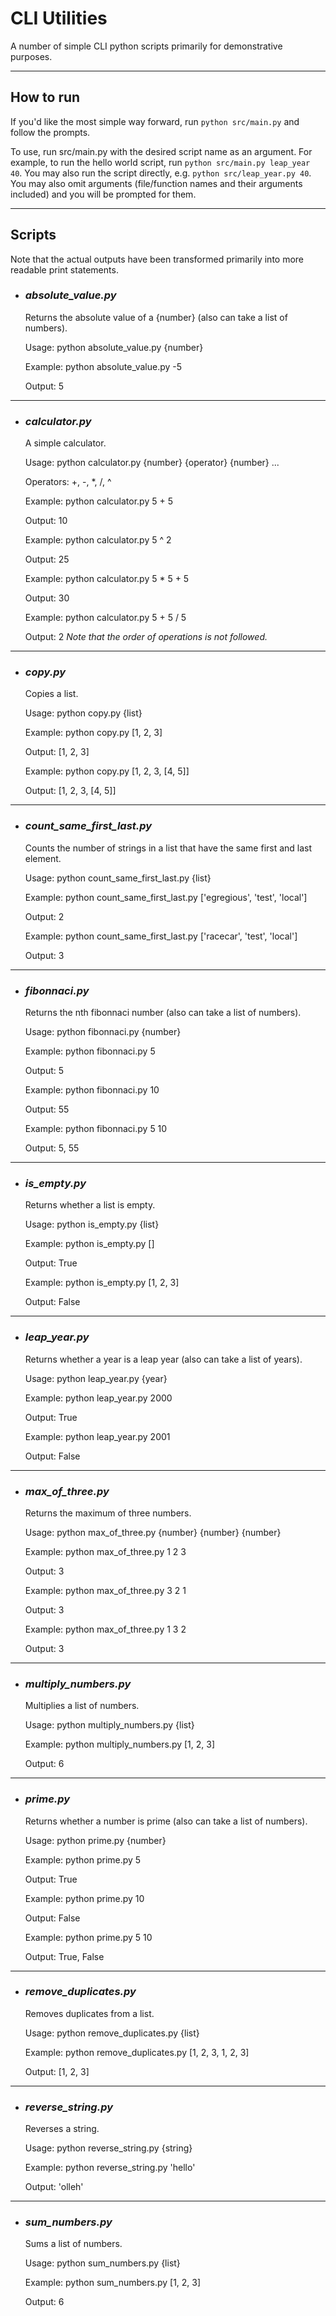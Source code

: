 # CLI Utilities

A number of simple CLI python scripts primarily for demonstrative purposes.

---

## **How to run**

If you'd like the most simple way forward, run `python src/main.py` and follow the prompts.

To use, run src/main.py with the desired script name as an argument. For example, to run the hello world script, run `python src/main.py leap_year 40`. You may also run the script directly, e.g. `python src/leap_year.py 40`. You may also omit arguments (file/function names and their arguments included) and you will be prompted for them.

---

## **Scripts**

Note that the actual outputs have been transformed primarily into more readable print statements.

- ### _absolute_value.py_

  Returns the absolute value of a {number} (also can take a list of numbers).

  Usage: python absolute_value.py {number}

  Example: python absolute_value.py -5

  Output: 5

---

- ### _calculator.py_

  A simple calculator.

  Usage: python calculator.py {number} {operator} {number} ...

  Operators: +, -, \*, /, ^

  Example: python calculator.py 5 + 5

  Output: 10

  Example: python calculator.py 5 ^ 2

  Output: 25

  Example: python calculator.py 5 \* 5 + 5

  Output: 30

  Example: python calculator.py 5 + 5 / 5

  Output: 2 _Note that the order of operations is not followed._

---

- ### _copy.py_

  Copies a list.

  Usage: python copy.py {list}

  Example: python copy.py [1, 2, 3]

  Output: [1, 2, 3]

  Example: python copy.py [1, 2, 3, [4, 5]]

  Output: [1, 2, 3, [4, 5]]

---

- ### _count_same_first_last.py_

  Counts the number of strings in a list that have the same first and last element.

  Usage: python count_same_first_last.py {list}

  Example: python count_same_first_last.py ['egregious', 'test', 'local']

  Output: 2

  Example: python count_same_first_last.py ['racecar', 'test', 'local']

  Output: 3

---

- ### _fibonnaci.py_

  Returns the nth fibonnaci number (also can take a list of numbers).

  Usage: python fibonnaci.py {number}

  Example: python fibonnaci.py 5

  Output: 5

  Example: python fibonnaci.py 10

  Output: 55

  Example: python fibonnaci.py 5 10

  Output: 5, 55

---

- ### _is_empty.py_

  Returns whether a list is empty.

  Usage: python is_empty.py {list}

  Example: python is_empty.py []

  Output: True

  Example: python is_empty.py [1, 2, 3]

  Output: False

---

- ### _leap_year.py_

  Returns whether a year is a leap year (also can take a list of years).

  Usage: python leap_year.py {year}

  Example: python leap_year.py 2000

  Output: True

  Example: python leap_year.py 2001

  Output: False

---

- ### _max_of_three.py_

  Returns the maximum of three numbers.

  Usage: python max_of_three.py {number} {number} {number}

  Example: python max_of_three.py 1 2 3

  Output: 3

  Example: python max_of_three.py 3 2 1

  Output: 3

  Example: python max_of_three.py 1 3 2

  Output: 3

---

- ### _multiply_numbers.py_

  Multiplies a list of numbers.

  Usage: python multiply_numbers.py {list}

  Example: python multiply_numbers.py [1, 2, 3]

  Output: 6

---

- ### _prime.py_

  Returns whether a number is prime (also can take a list of numbers).

  Usage: python prime.py {number}

  Example: python prime.py 5

  Output: True

  Example: python prime.py 10

  Output: False

  Example: python prime.py 5 10

  Output: True, False

---

- ### _remove_duplicates.py_

  Removes duplicates from a list.

  Usage: python remove_duplicates.py {list}

  Example: python remove_duplicates.py [1, 2, 3, 1, 2, 3]

  Output: [1, 2, 3]

---

- ### _reverse_string.py_

  Reverses a string.

  Usage: python reverse_string.py {string}

  Example: python reverse_string.py 'hello'

  Output: 'olleh'

---

- ### _sum_numbers.py_

  Sums a list of numbers.

  Usage: python sum_numbers.py {list}

  Example: python sum_numbers.py [1, 2, 3]

  Output: 6
